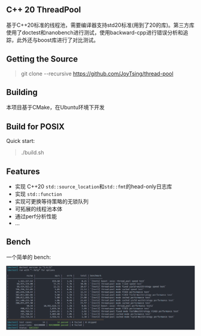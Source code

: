 ## C++ 20 ThreadPool

基于C++20标准的线程池，需要编译器支持std20标准(用到了20的库)。第三方库使用了doctest和nanobench进行测试，使用backward-cpp进行错误分析和追踪，此外还与boost库进行了对比测试。
## Getting the Source

> git clone --recursive https://github.com/JoyTsing/thread-pool

## Building

本项目基于CMake，在Ubuntu环境下开发

## Build for POSIX
Quick start:

> ./build.sh

## Features

* 实现 C++20 `std::source_location`和`std::fmt`的head-only日志库
* 实现 `std::function`
* 实现可更换等待策略的无锁队列
* 可拓展的线程池本体
* 通过perf分析性能
* ...

## Bench

一个简单的 bench:

![bench](img/bench.png)